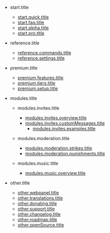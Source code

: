 - start.title

  - [start.quick.title](/pt-BR/getting-started/quick-start.md)
  - [start.faq.title](/pt-BR/getting-started/faq.md)
  - [start.alpha.title](/pt-BR/getting-started/alpha.md)
  - [start.pro.title](/pt-BR/getting-started/pro.md)

- reference.title

  - [reference.commands.title](/pt-BR/reference/commands.md)
  - [reference.settings.title](/pt-BR/reference/settings.md)

- premium.title

  - [premium.features.title](/pt-BR/premium/features.md)
  - [premium.tiers.title](/pt-BR/premium/tiers.md)
  - [premium.setup.title](/pt-BR/premium/setup.md)

- modules.title

  - modules.invites.title

    - [modules.invites.overview.title](/pt-BR/modules/invites/modules.invites.overview.url.md)
    - [modules.invites.customMessages.title](/pt-BR/modules/invites/modules.invites.customMessages.url.md)
      - [modules.invites.examples.title](/pt-BR/modules/invites/examples.md)

  - modules.moderation.title

    - [modules.moderation.strikes.title](/pt-BR/modules/moderation/strikes.md)
    - [modules.moderation.punishments.title](/pt-BR/modules/moderation/punishments.md)

  - modules.music.title

    - [modules.music.overview.title](/pt-BR/modules/music/Overview.md)

- other.title

  - [other.webpanel.title](/pt-BR/other/webpanel.md)
  - [other.translations.title](/pt-BR/other/translations.md)
  - [other.donating.title](/pt-BR/other/donating.md)
  - [other.support.title](/pt-BR/other/support.md)
  - [other.changelog.title](/pt-BR/other/changelog.md)
  - [other.roadmap.title](/pt-BR/other/roadmap.md)
  - [other.openSource.title](/pt-BR/other/open-source.md)
